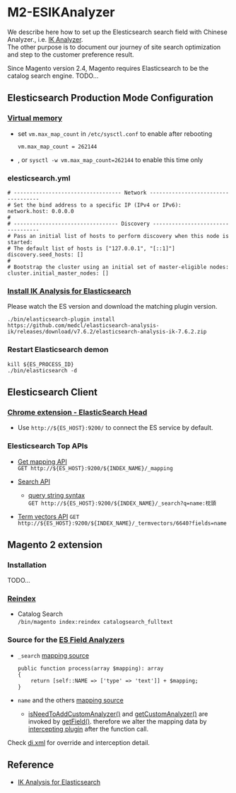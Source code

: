 # M2-ESIKAnalyzer

We describe here how to set up the Elesticsearch search field with Chinese Analyzer., i.e. [IK Analyzer](https://github.com/medcl/elasticsearch-analysis-ik/tree/master).  
The other purpose is to document our journey of site search optimization and step to the customer preference result.

Since Magento version 2.4, Magento requires Elasticsearch to be the catalog search engine. 
TODO...

## Elesticsearch Production Mode Configuration

### [Virtual memory](https://www.elastic.co/guide/en/elasticsearch/reference/current/vm-max-map-count.html)

* set `vm.max_map_count` in `/etc/sysctl.conf` to enable after rebooting
  ```
  vm.max_map_count = 262144
  ```

* , or `sysctl -w vm.max_map_count=262144` to enable this time only


### elesticsearch.yml
```
# ---------------------------------- Network -----------------------------------
# Set the bind address to a specific IP (IPv4 or IPv6):
network.host: 0.0.0.0
#
# --------------------------------- Discovery ----------------------------------
# Pass an initial list of hosts to perform discovery when this node is started:
# The default list of hosts is ["127.0.0.1", "[::1]"]
discovery.seed_hosts: [] 
#
# Bootstrap the cluster using an initial set of master-eligible nodes:
cluster.initial_master_nodes: []
```

### [Install IK Analysis for Elasticsearch](https://github.com/medcl/elasticsearch-analysis-ik/tree/v7.6.2#install)
Please watch the ES version and download the matching plugin version.
```
./bin/elasticsearch-plugin install https://github.com/medcl/elasticsearch-analysis-ik/releases/download/v7.6.2/elasticsearch-analysis-ik-7.6.2.zip
```

### Restart Elasticsearch demon
```
kill ${ES_PROCESS_ID}
./bin/elasticsearch -d
```

## Elesticsearch Client
### [Chrome extension - ElasticSearch Head](https://chrome.google.com/webstore/detail/elasticsearch-head/ffmkiejjmecolpfloofpjologoblkegm)
* Use `http://${ES_HOST}:9200/` to connect the ES service by default.

### Elesticsearch Top APIs 
* [Get mapping API](https://www.elastic.co/guide/en/elasticsearch/reference/current/indices-get-mapping.html#indices-get-mapping)  
  `GET http://${ES_HOST}:9200/${INDEX_NAME}/_mapping`
  
* [Search API](https://www.elastic.co/guide/en/elasticsearch/reference/current/search-search.html#search-search)  
  * [query string syntax](https://www.elastic.co/guide/en/elasticsearch/reference/current/query-dsl-query-string-query.html#query-string-syntax)  
  `GET http://${ES_HOST}:9200/${INDEX_NAME}/_search?q=name:枕頭`

* [Term vectors API](https://www.elastic.co/guide/en/elasticsearch/reference/7.6/docs-termvectors.html#docs-termvectors)
  `GET http://${ES_HOST}:9200/${INDEX_NAME}/_termvectors/6640?fields=name`


## Magento 2 extension
### Installation 
TODO...

### [Reindex](https://devdocs.magento.com/guides/v2.4/config-guide/cli/config-cli-subcommands-index.html#config-cli-subcommands-index-reindex) 
* Catalog Search  
  `/bin/magento index:reindex catalogsearch_fulltext`

### Source for the [ES Field Analyzers](https://www.elastic.co/guide/en/elasticsearch/reference/current/analysis-analyzers.html#analysis-analyzers)
* `_search` [mapping source](https://github.com/magento/magento2/blob/2.4.2/app/code/Magento/Elasticsearch/Model/Adapter/FieldMapper/AddDefaultSearchField.php#L29-L32)
  ```
  public function process(array $mapping): array
  {
      return [self::NAME => ['type' => 'text']] + $mapping;
  }
  ```

* `name` and the others [mapping source](https://github.com/magento/magento2/blob/2.4.2/app/code/Magento/Elasticsearch/Model/Adapter/FieldMapper/Product/FieldProvider/StaticField.php#L202-L216)
  * [isNeedToAddCustomAnalyzer()](https://github.com/magento/magento2/blob/33242e4b19cf207d7b73f7791ef894b48bb41f8a/app/code/Magento/Elasticsearch/Model/Adapter/FieldMapper/Product/FieldProvider/StaticField.php#L202) and [getCustomAnalyzer()](https://github.com/magento/magento2/blob/2.4.2/app/code/Magento/Elasticsearch/Model/Adapter/FieldMapper/Product/FieldProvider/StaticField.php#L213) are invoked by [getField()](https://github.com/magento/magento2/blob/2.4.2/app/code/Magento/Elasticsearch/Model/Adapter/FieldMapper/Product/FieldProvider/StaticField.php#L131). therefore we alter the mapping data by [intercepting plugin](https://www.mageplaza.com/magento-2-module-development/magento-2-plugin-interceptor.html) after the function call.   

Check [di.xml](https://github.com/MRLIVING/M2-ESIKAnalyzer/blob/main/etc/di.xml) for override and interception detail.

## Reference 
* [IK Analysis for Elasticsearch](https://github.com/medcl/elasticsearch-analysis-ik/tree/v7.6.2)
